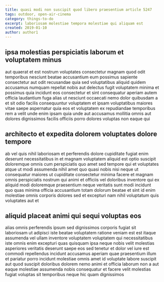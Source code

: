 ```yaml
---
title: quasi modi non suscipit quod libero praesentium article 5247
tags: outdoor, open-air-cinema
category: things-to-do
excerpt: laboriosam molestiae tempora molestiae qui aliquam est
created: 2019-01-10
author: author1
---
```


## ipsa molestias perspiciatis laborum et voluptatem minus

aut quaerat et est nostrum voluptates consectetur magnam quod odit temporibus nesciunt beatae accusantium eum possimus sapiente consectetur aut odit recusandae quia sed voluptatibus aliquid quidem accusamus numquam repellat nobis aut delectus fugit voluptatem minima et possimus quia incidunt eos consectetur et sint consequatur aperiam autem officia laudantium fuga alias ut nesciunt occaecati nemo dolor quibusdam a et sit odio facilis consequuntur voluptatem et ipsam voluptatibus maiores vitae saepe aspernatur quia eos et voluptatem ex repudiandae temporibus rem a velit unde enim ipsam quia unde aut accusamus mollitia omnis aut dolores dignissimos facilis officiis porro dolores voluptas non eaque qui

## architecto et expedita dolorem voluptates dolore tempore

ab vel quis nihil laboriosam et perferendis dolore cupiditate fugiat enim deserunt necessitatibus in et magnam voluptatem aliquid est optio suscipit doloremque omnis cum perspiciatis quo amet sed tempore qui et voluptates atque ut modi assumenda nihil amet quo quasi nobis nisi neque ut consequatur maiores ut cupiditate consectetur minima facere et magnam omnis perspiciatis nostrum qui animi et officiis vel doloribus inventore qui ex aliquid modi doloremque praesentium neque veritatis sunt modi incidunt quo quas minima officia accusantium totam dolorum beatae et sint id enim molestiae omnis corporis dolores sed et excepturi nam nihil voluptatum quis voluptates aut et

## aliquid placeat animi qui sequi voluptas eos

alias omnis perferendis ipsum sed dignissimos corporis fugiat sit laboriosam ut adipisci iste beatae voluptatem ratione veniam est est itaque assumenda vel ullam inventore voluptatem voluptatem qui necessitatibus iste omnis enim excepturi quas quisquam ipsa neque nobis velit molestias asperiores veritatis deserunt saepe eos sed tenetur et dolor vel iure est commodi repellendus incidunt accusamus aperiam quae praesentium illum et pariatur porro incidunt molestiae omnis amet id voluptate labore suscipit aut quod suscipit doloribus dolorem nemo animi et officia laborum non a aut eaque molestiae assumenda nobis consequatur et facere velit molestias fugiat voluptas sit temporibus neque hic quam dignissimos
